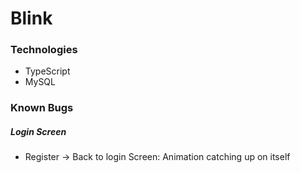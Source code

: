 # Blink

### Technologies
* TypeScript 
* MySQL

### Known Bugs

##### Login Screen
* Register -> Back to login Screen: Animation catching up on itself